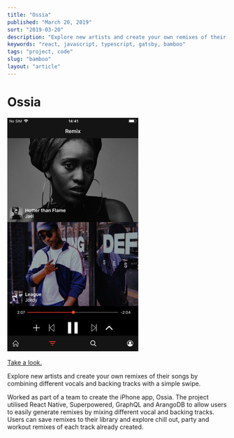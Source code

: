 ```yaml
---
title: "Ossia"
published: "March 20, 2019"
sort: "2019-03-20"
description: "Explore new artists and create your own remixes of their songs by combining different vocals and backing tracks with a simple swipe."
keywords: "react, javascript, typescript, gatsby, bamboo"
tags: "project, code"
slug: "bamboo"
layout: "article"
---
```


# Ossia

![](./ossia.jpg)

[Take a look.](https://itunes.apple.com/us/app/ossia/id1317859971)

Explore new artists and create your own remixes of their songs by combining different vocals and backing tracks with a simple swipe.

Worked as part of a team to create the iPhone app, Ossia. The project utilised React Native, Superpowered, GraphQL and ArangoDB to allow users to easily generate remixes by mixing different vocal and backing tracks. Users can save remixes to their library and explore chill out, party and workout remixes of each track already created.